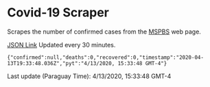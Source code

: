 # Covid-19 Scraper

Scrapes the number of confirmed cases from the [MSPBS](https://www.mspbs.gov.py/covid-19.php) web page.

[JSON Link](https://jmayalag.github.io/covid19-scrape/cases.json)
Updated every 30 minutes.
```
{"confirmed":null,"deaths":0,"recovered":0,"timestamp":"2020-04-13T19:33:48.036Z","pyt":"4/13/2020, 15:33:48 GMT-4"}
```
Last update (Paraguay Time): 4/13/2020, 15:33:48 GMT-4
